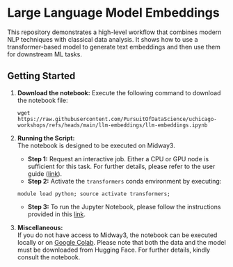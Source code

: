 # Large Language Model Embeddings

This repository demonstrates a high-level workflow that combines modern NLP techniques with classical data analysis. It shows how to use a transformer-based model to generate text embeddings and then use them for downstream ML tasks.

## Getting Started

1. **Download the notebook:**
    Execute the following command to download the notebook file:
    ```
    wget https://raw.githubusercontent.com/PursuitOfDataScience/uchicago-workshops/refs/heads/main/llm-embeddings/llm-embeddings.ipynb
    ```

2. **Running the Script:**  
The notebook is designed to be executed on Midway3.  
    - **Step 1:** Request an interactive job. Either a CPU or GPU node is sufficient for this task. For further details, please refer to the user guide ([link](https://rcc-uchicago.github.io/user-guide/slurm/sinteractive/)).  
    - **Step 2:** Activate the `transformers` conda environment by executing:  
    ```
    module load python; source activate transformers;
    ```
    - **Step 3:** To run the Jupyter Notebook, please follow the instructions provided in this [link](https://rcc-uchicago.github.io/user-guide/software/apps-and-envs/python/?h=python).

3. **Miscellaneous:**  
If you do not have access to Midway3, the notebook can be executed locally or on [Google Colab](https://colab.research.google.com/). Please note that both the data and the model must be downloaded from Hugging Face. For further details, kindly consult the notebook.
